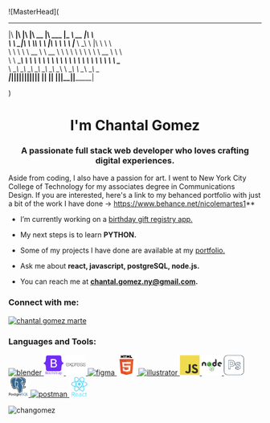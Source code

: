 ![MasterHead](


 ________  ___  ___  ________  ________   _________  ________  ___          
|\   ____\|\  \|\  \|\   __  \|\   ___  \|\___   ___\\   __  \|\  \         
\ \  \___|\ \  \\\  \ \  \|\  \ \  \\ \  \|___ \  \_\ \  \|\  \ \  \        
 \ \  \    \ \   __  \ \   __  \ \  \\ \  \   \ \  \ \ \   __  \ \  \       
  \ \  \____\ \  \ \  \ \  \ \  \ \  \\ \  \   \ \  \ \ \  \ \  \ \  \____  
   \ \_______\ \__\ \__\ \__\ \__\ \__\\ \__\   \ \__\ \ \__\ \__\ \_______\
    \|_______|\|__|\|__|\|__|\|__|\|__| \|__|    \|__|  \|__|\|__|\|_______|
                                                                            
                                                                            
                                                                            
                                                                                                                                                                  
)<h1 align="center">I'm Chantal Gomez</h1>
<h3 align="center">A passionate full stack web developer who loves crafting digital experiences.</h3>

Aside from coding, I also have a passion for art. I went to New York City College of Technology for my associates degree in Communications Design. If you are interested, here's a link to my behanced portfolio with just a bit of the work I have done -> https://www.behance.net/nicolemartes1** 

- I’m currently working on a [birthday gift registry app.](https://giftune-chantal.netlify.app/)

- My next steps is to learn **PYTHON.**

- Some of my projects I have done are available at my [portfolio.](https://chantalgomez.netlify.app/)

- Ask me about **react, javascript, postgreSQL, node.js.**

- You can reach me at **chantal.gomez.ny@gmail.com.**


<h3 align="left">Connect with me:</h3>
<p align="left">
<a href="https://linkedin.com/in/chantal gomez marte" target="blank"><img align="center" src="https://raw.githubusercontent.com/rahuldkjain/github-profile-readme-generator/master/src/images/icons/Social/linked-in-alt.svg" alt="chantal gomez marte" height="30" width="40" /></a>

<h3 align="left">Languages and Tools:</h3>
<p align="left"> <a href="https://www.blender.org/" target="_blank" rel="noreferrer"> <img src="https://download.blender.org/branding/community/blender_community_badge_white.svg" alt="blender" width="40" height="40"/> </a> <a href="https://getbootstrap.com" target="_blank" rel="noreferrer"> <img src="https://raw.githubusercontent.com/devicons/devicon/master/icons/bootstrap/bootstrap-plain-wordmark.svg" alt="bootstrap" width="40" height="40"/> </a> <a href="https://expressjs.com" target="_blank" rel="noreferrer"> <img src="https://raw.githubusercontent.com/devicons/devicon/master/icons/express/express-original-wordmark.svg" alt="express" width="40" height="40"/> </a> <a href="https://www.figma.com/" target="_blank" rel="noreferrer"> <img src="https://www.vectorlogo.zone/logos/figma/figma-icon.svg" alt="figma" width="40" height="40"/> </a> <a href="https://www.w3.org/html/" target="_blank" rel="noreferrer"> <img src="https://raw.githubusercontent.com/devicons/devicon/master/icons/html5/html5-original-wordmark.svg" alt="html5" width="40" height="40"/> </a> <a href="https://www.adobe.com/in/products/illustrator.html" target="_blank" rel="noreferrer"> <img src="https://www.vectorlogo.zone/logos/adobe_illustrator/adobe_illustrator-icon.svg" alt="illustrator" width="40" height="40"/> </a> <a href="https://developer.mozilla.org/en-US/docs/Web/JavaScript" target="_blank" rel="noreferrer"> <img src="https://raw.githubusercontent.com/devicons/devicon/master/icons/javascript/javascript-original.svg" alt="javascript" width="40" height="40"/> </a> <a href="https://nodejs.org" target="_blank" rel="noreferrer"> <img src="https://raw.githubusercontent.com/devicons/devicon/master/icons/nodejs/nodejs-original-wordmark.svg" alt="nodejs" width="40" height="40"/> </a> <a href="https://www.photoshop.com/en" target="_blank" rel="noreferrer"> <img src="https://raw.githubusercontent.com/devicons/devicon/master/icons/photoshop/photoshop-line.svg" alt="photoshop" width="40" height="40"/> </a> <a href="https://www.postgresql.org" target="_blank" rel="noreferrer"> <img src="https://raw.githubusercontent.com/devicons/devicon/master/icons/postgresql/postgresql-original-wordmark.svg" alt="postgresql" width="40" height="40"/> </a> <a href="https://postman.com" target="_blank" rel="noreferrer"> <img src="https://www.vectorlogo.zone/logos/getpostman/getpostman-icon.svg" alt="postman" width="40" height="40"/> </a> <a href="https://reactjs.org/" target="_blank" rel="noreferrer"> <img src="https://raw.githubusercontent.com/devicons/devicon/master/icons/react/react-original-wordmark.svg" alt="react" width="40" height="40"/> </a> </p>

<p><img align="center" src="https://github-readme-stats.vercel.app/api/top-langs?username=changomez&show_icons=true&locale=en&layout=compact" alt="changomez" /></p>
